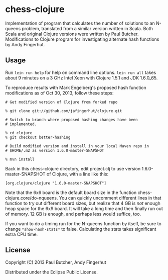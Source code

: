 # chess-clojure

Implementation of program that calculates the number of solutions to
an N-queens problem, translated from a similar version written in
Scala.  Both Scala and original Clojure versions were written by Paul
Butcher.  Modifications to Clojure program for investigating alternate
hash functions by Andy Fingerhut.

## Usage

Run `lein run help` for help on command line options.  `lein run all`
takes about 9 minutes on a 3 GHz Intel Xeon with Clojure 1.5.1 and JDK
1.6.0_65.

To reproduce results with Mark Engelberg's proposed hash function
modifications as of Oct 30, 2013, follow these steps:

    # Get modified version of Clojure from forked repo

    % git clone git://github.com/jafingerhut/clojure.git

    # Switch to branch where proposed hashing changes have been
    # implemented.

    % cd clojure
    % git checkout better-hashing

    # Build modified version and install in your local Maven repo in
    # $HOME/.m2 as version 1.6.0-master-SNAPSHOT

    % mvn install

Back in this chess-clojure directory, edit project.clj to use version
1.6.0-master-SNAPSHOT of Clojure, with a line like this:

    [org.clojure/clojure "1.6.0-master-SNAPSHOT"]

Note that the 6x6 board is the default board size in the function
chess-clojure.core/do-nqueens.  You can quickly uncomment different
lines in that function to try out different board sizes, but realize
that 4 GB is _not_ enough heap space for the 6x9 board.  It will take
a long time and then finally run out of memory.  12 GB is enough, and
perhaps less would suffice, too.

If you want to do a timing run for the N-queens function by itself, be
sure to change `*show-hash-stats*` to false.  Calculating the stats
takes significant extra CPU time.


## License

Copyright (C) 2013 Paul Butcher, Andy Fingerhut

Distributed under the Eclipse Public License.
